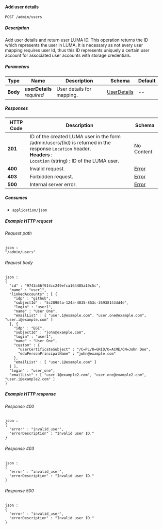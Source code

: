 
<a name="add_user_details"></a>
#### Add user details
```
POST /admin/users
```


##### Description
Add user details and return user LUMA ID. This operation returns the ID which represents the user in LUMA. It is necessary as not every user mapping requires user Id, thus this ID represents uniquely a certain user account for associated user accounts with storage credentials.


##### Parameters

|Type|Name|Description|Schema|Default|
|---|---|---|---|---|
|**Body**|**userDetails**  <br>*required*|User details for mapping.|[UserDetails](../definitions/UserDetails.md#userdetails)|--|


##### Responses

|HTTP Code|Description|Schema|
|---|---|---|
|**201**|ID of the created LUMA user in the form /admin/users/{lid} is returned in the response `Location` header.  <br>**Headers** :   <br>`Location` (string) : ID of the LUMA user.|No Content|
|**400**|Invalid request.|[Error](../definitions/Error.md#error)|
|**403**|Forbidden request.|[Error](../definitions/Error.md#error)|
|**500**|Internal server error.|[Error](../definitions/Error.md#error)|


##### Consumes

* `application/json`


##### Example HTTP request

###### Request path
```
json :
"/admin/users"
```


###### Request body
```
json :
{
  "id" : "9743a66f914cc249efca164485a19c5c",
  "name" : "user1",
  "linkedAccounts" : [ {
    "idp" : "github",
    "subjectId" : "5c28904a-124a-4035-853c-36938143dd4e",
    "login" : "user1",
    "name" : "User One",
    "emailList" : [ "user.1@example.com", "user.one@example.com", "user.i@example.com" ]
  }, {
    "idp" : "EGI",
    "subjectId" : "john@example.com",
    "login" : "user1",
    "name" : "User One",
    "custom" : {
      "userCertificateSubject" : "/C=PL/O=GRID/O=ACME/CN=John Doe",
      "eduPersonPrincipalName" : "john@example.com"
    },
    "emailList" : [ "user.1@example.com" ]
  } ],
  "login" : "user_one",
  "emailList" : [ "user.1@example2.com", "user.one@example2.com", "user.i@example2.com" ]
}
```


##### Example HTTP response

###### Response 400
```
json :
{
  "error" : "invalid_user",
  "errorDescription" : "Invalid user ID."
}
```


###### Response 403
```
json :
{
  "error" : "invalid_user",
  "errorDescription" : "Invalid user ID."
}
```


###### Response 500
```
json :
{
  "error" : "invalid_user",
  "errorDescription" : "Invalid user ID."
}
```



